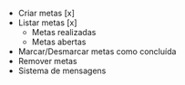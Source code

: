 - Criar metas [x]
- Listar metas [x]
    - Metas realizadas
    - Metas abertas
- Marcar/Desmarcar metas como concluída
- Remover metas
- Sistema de mensagens